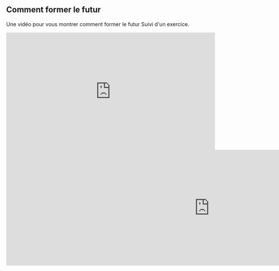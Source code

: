 
<h2>Comment former le futur</h2>


Une vidéo pour vous montrer comment former le futur Suivi d'un exercice.

<iframe width="560" height="315" src="https://www.youtube.com/embed/aegy-c3FEQo" frameborder="0" allowfullscreen></iframe>



<iframe src="https://h5p.org/h5p/embed/43606" width="1090" height="311"
frameborder="0" allowfullscreen="allowfullscreen"></iframe><script 
src="https://h5p.org/sites/all/modules/h5p/library/js/h5p-resizer.js" charset="UTF-8"></script>


